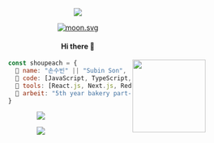 <div align="center">
  <p class="header">
    <img src="https://capsule-render.vercel.app/api?type=waving&color=0:fad4ef,100:c2b2ee&height=180&text=🍓&desc=ෆꈍ◡ꈍෆ&animation=twinkling&fontColor=fffbfe&fontSize=24&fontAlignY=24&descAlignY=44"/>
  </p>
  
  <p class="bio">
    <div class="moon">
      <a href="https://moon-svg.minung.dev" target="_blank">
       <img src="https://moon-svg.minung.dev/moon.svg?size=100&theme=ray&rotate=0" alt="moon.svg">
      </a>
    </div>
    <h4>Hi there 🐰</h4>
    <img src="https://user-images.githubusercontent.com/121331811/231955636-bb51ef92-28bf-4d96-ad9d-b3656d14c056.png" height="144" align="right" />
  </p>
</div>
  
```js
                const shoupeach = {
                  🐰 name: "손수빈" || "Subin Son",
                  🍑 code: [JavaScript, TypeScript, HTML, CSS],
                  🍓 tools: [React.js, Next.js, Redux.js, Styled-Components, Axios],
                  🍞 arbeit: "5th year bakery part-time job"
                }
```

<div align="center">
  <p class="stats">
   <img src="https://github-readme-stats.vercel.app/api?username=merryfraise&count_private=true&show_icons=true&include_all_commits=true&bg_color=fffeff&title_color=F9B5D0&text_color=c2b2ee&icon_color=F9B5D0"/>
  </p>
  
  <p class="hits">
    <a href="https://hits.seeyoufarm.com" target="_blank">
      <img src="https://hits.seeyoufarm.com/api/count/incr/badge.svg?url=https%3A%2F%2Fgithub.com%2Fmerryfraise&count_bg=%23FAD4EF&title_bg=%23C2B2EE&icon=ko-fi.svg&icon_color=%23FFFBFE&title=hits&edge_flat=false"/>
    </a>
  </p>
</div>
